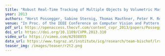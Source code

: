 ```yaml
---
title: "Robust Real-Time Tracking of Multiple Objects by Volumetric Mass Densities"
year: 2013
authors: "Horst Possegger, Sabine Sternig, Thomas Mauthner, Peter M. Roth, Horst Bischof"
venue: "In Proc. of the IEEE Conference on Computer Vision and Pattern Recognition (CVPR)"
pdf_url: https://openaccess.thecvf.com/content_cvpr_2013/papers/Possegger_Robust_Real-Time_Tracking_2013_CVPR_paper.pdf
doi_url: https://doi.org/10.1109/CVPR.2013.310
video_url: https://vimeo.com/62938855
data_url: https://www.tugraz.at/institute/icg/research/team-bischof/lrs/downloads/lab6/
teaser_img: /images/teaser/r2t2.png
---
```

